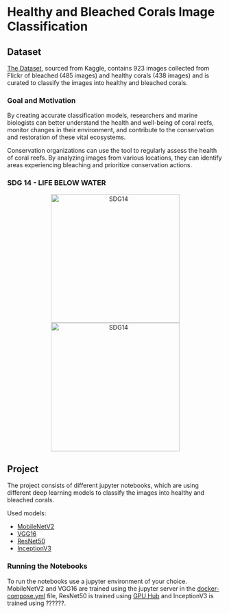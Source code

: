 # Healthy and Bleached Corals Image Classification

## Dataset

[The Dataset](https://www.kaggle.com/datasets/vencerlanz09/healthy-and-bleached-corals-image-classification/data), sourced from Kaggle, contains 923 images collected from Flickr of bleached (485 images) and healthy corals (438 images) and is curated to classify the images into healthy and bleached corals.

### Goal and Motivation

By creating accurate classification models, researchers and marine biologists can better understand the health and well-being of coral reefs, monitor changes in their environment, and contribute to the conservation and restoration of these vital ecosystems.

Conservation organizations can use the tool to regularly assess the health of coral reefs. By analyzing images from various locations, they can identify areas experiencing bleaching and prioritize conservation actions.

### SDG 14 - LIFE BELOW WATER

<div style="text-align: center;">
    <img src="https://upload.wikimedia.org/wikipedia/commons/4/4b/Sustainable_Development_Goal_14LifeBelowWater.svg" alt="SDG14" width="300">
    <img src="https://globalgoalscms.co.uk/wp-content/uploads/2021/09/globalgoals_636df7a3-ede0-49f2-8078-bc9bcdfa9f1b_goal_14.5_rgb_ng.svg" alt="SDG14" width="300">
</div>

## Project

The project consists of different jupyter notebooks, which are using different deep learning models to classify the images into healthy and bleached corals.

Used models:

- [MobileNetV2](./MobileNet-Coral-Image-Classification.ipynb)
- [VGG16](./VGG16-BN-Corals-Image-Classification.ipynb)
- [ResNet50](./ResNet50.ipynb)
- [InceptionV3](./InceptionV3.ipynb)

### Running the Notebooks

To run the notebooks use a jupyter environment of your choice.
MobileNetV2 and VGG16 are trained using the jupyter server in the [docker-compose.yml](./docker-compose.yml) file, ResNet50 is trained using [GPU Hub](https://gpuhub.labservices.ch) and InceptionV3 is trained using ??????.
